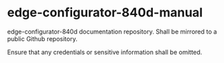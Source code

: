 # edge-configurator-840d-manual

edge-configurator-840d documentation repository. Shall be mirrored to a public Github repository.

Ensure that any credentials or sensitive information shall be omitted.
